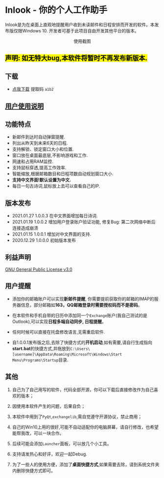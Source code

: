 # Inlook - 你的个人工作助手

Inlook是为在桌面上直观地提醒用户收到未读邮件和日程安排而开发的软件。本发布版仅限Windows 10. 开发者可基于此项目自由开发其他平台的版本。

<div style='margin:0 auto;display:none;' align="center"><img src= 'img/screen_shot.png'></div>
<div align=center>使用截图</div>

## <mark>声明: 如无特大bug,本软件将暂时不再发布新版本.</mark>

## 下载

* [点我下载](https://pan.baidu.com/s/1gzzFjWwLh1hMKob9biTz0g)  提取码 `a1b2`

## [用户使用说明](https://charleechan.github.io/MyWiki/SoftTuto/Manage/Inlook/InlookUsage.html)

## 功能特点

* 新邮件到达时自动弹窗提醒.
* 列出从昨天到未来6天的日程.
* 支持解锁、锁定窗口大小和位置.
* 窗口放在桌面最底层,不影响游戏和工作.
* 网速和占用RAM监控.
* 支持鼠标穿透,提高工作效率.
* 智能缩放,根据邮箱数目和日程项数自动规划窗口大小.
* **支持中文界面!默认设置为中文.**
* 每日一句古诗词,鼠标放上去可以查看自己的IP.

## 版本发布

* 2021.01.27 1.0.0.3 在中文界面增加每日诗词.
* 2021.01.19 1.0.0.2 增加用户登录账户验证功能, 修复Bug: 第二次网络中断后连接造成崩溃
* 2021.01.15 1.0.0.1 增加对中文界面的支持.
* 2020.12.29 1.0.0.0 初始版本发布




## 利益声明

[GNU General Public License v3.0](https://github.com/charleechan/MyWiki/blob/main/LICENSE)

## 用户提醒

* 添加你的邮箱账户可以实现**新邮件提醒**, 你需要提前获取你的邮箱的IMAP的服务器信息，部分邮箱如**163，QQ邮箱登录时需要授权码而不是密码**。

* 在本软件和手机自带的日历中添加同一个`Exchange`账户(我自己测试的是Outlook),可以实现**日程多端自动同步, 日程提醒**。

* 任何时候可以直接在托盘修改语言,无需重启软件.

* 自1.0.0.1发布版之后,去除了快捷方式的**开机启动**,如有需要,请自行生成指向**start.bat**的快捷方式,并拖放到`C:\Users\[username]\AppData\Roaming\Microsoft\Windows\Start Menu\Programs\Startup`目录.


## 其他

1. 自己为了自己用写的软件，代码全部开源，你可以下载后直接修改作为自己喜欢的版本；

2. 因使用本软件产生的问题，后果自负；

3. 本软件中用到了`PyQt`,`exchangelib`,需自觉遵守开源协议，禁止商用；

4. 自己的Win10上用的很好,可能不自动适配你的电脑屏幕，请自行修改，也希望能帮我改，可以一块合作。

5. 后续可能会添加`Launcher`面板，可以放几个小工具。

6. 支持请发热心和好评，欢迎一起Debug.

7. 为了一些人的使用方便，添加了**桌面快捷方式**,如果需要去除，请到系统文件夹内删除快捷方式即可。

